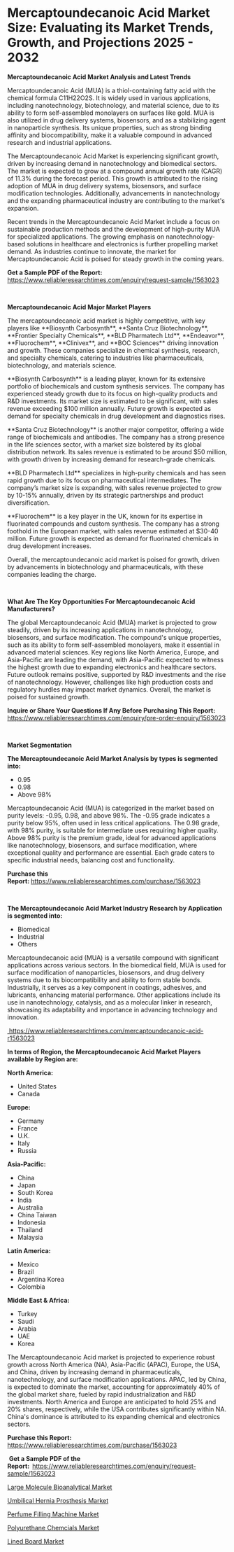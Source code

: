 <p><h1>Mercaptoundecanoic Acid Market Size: Evaluating its Market Trends, Growth, and Projections 2025 - 2032</h1></p><p><strong>Mercaptoundecanoic Acid Market Analysis and Latest Trends</strong></p>
<p><p>Mercaptoundecanoic Acid (MUA) is a thiol-containing fatty acid with the chemical formula C11H22O2S. It is widely used in various applications, including nanotechnology, biotechnology, and material science, due to its ability to form self-assembled monolayers on surfaces like gold. MUA is also utilized in drug delivery systems, biosensors, and as a stabilizing agent in nanoparticle synthesis. Its unique properties, such as strong binding affinity and biocompatibility, make it a valuable compound in advanced research and industrial applications.</p><p>The Mercaptoundecanoic Acid Market is experiencing significant growth, driven by increasing demand in nanotechnology and biomedical sectors. The market is expected to grow at a compound annual growth rate (CAGR) of 11.3% during the forecast period. This growth is attributed to the rising adoption of MUA in drug delivery systems, biosensors, and surface modification technologies. Additionally, advancements in nanotechnology and the expanding pharmaceutical industry are contributing to the market's expansion.</p><p>Recent trends in the Mercaptoundecanoic Acid Market include a focus on sustainable production methods and the development of high-purity MUA for specialized applications. The growing emphasis on nanotechnology-based solutions in healthcare and electronics is further propelling market demand. As industries continue to innovate, the market for Mercaptoundecanoic Acid is poised for steady growth in the coming years.</p></p>
<p><strong>Get a Sample PDF of the Report:&nbsp;</strong> <a href="https://www.reliableresearchtimes.com/enquiry/request-sample/1563023?utm_campaign=2129&utm_medium=2&utm_source=Github&utm_content=ia&utm_term=25012025&utm_id=mercaptoundecanoic-acid">https://www.reliableresearchtimes.com/enquiry/request-sample/1563023</a></p>
<p>&nbsp;</p>
<p><strong>Mercaptoundecanoic Acid Major Market Players</strong></p>
<p><p>The mercaptoundecanoic acid market is highly competitive, with key players like **Biosynth Carbosynth**, **Santa Cruz Biotechnology**, **Frontier Specialty Chemicals**, **BLD Pharmatech Ltd**, **Endeavor**, **Fluorochem**, **Clinivex**, and **BOC Sciences** driving innovation and growth. These companies specialize in chemical synthesis, research, and specialty chemicals, catering to industries like pharmaceuticals, biotechnology, and materials science.</p><p>**Biosynth Carbosynth** is a leading player, known for its extensive portfolio of biochemicals and custom synthesis services. The company has experienced steady growth due to its focus on high-quality products and R&D investments. Its market size is estimated to be significant, with sales revenue exceeding $100 million annually. Future growth is expected as demand for specialty chemicals in drug development and diagnostics rises.</p><p>**Santa Cruz Biotechnology** is another major competitor, offering a wide range of biochemicals and antibodies. The company has a strong presence in the life sciences sector, with a market size bolstered by its global distribution network. Its sales revenue is estimated to be around $50 million, with growth driven by increasing demand for research-grade chemicals.</p><p>**BLD Pharmatech Ltd** specializes in high-purity chemicals and has seen rapid growth due to its focus on pharmaceutical intermediates. The company’s market size is expanding, with sales revenue projected to grow by 10-15% annually, driven by its strategic partnerships and product diversification.</p><p>**Fluorochem** is a key player in the UK, known for its expertise in fluorinated compounds and custom synthesis. The company has a strong foothold in the European market, with sales revenue estimated at $30-40 million. Future growth is expected as demand for fluorinated chemicals in drug development increases.</p><p>Overall, the mercaptoundecanoic acid market is poised for growth, driven by advancements in biotechnology and pharmaceuticals, with these companies leading the charge.</p></p>
<p>&nbsp;</p>
<p><strong>What Are The Key Opportunities For Mercaptoundecanoic Acid Manufacturers?</strong></p>
<p><p>The global Mercaptoundecanoic Acid (MUA) market is projected to grow steadily, driven by its increasing applications in nanotechnology, biosensors, and surface modification. The compound's unique properties, such as its ability to form self-assembled monolayers, make it essential in advanced material sciences. Key regions like North America, Europe, and Asia-Pacific are leading the demand, with Asia-Pacific expected to witness the highest growth due to expanding electronics and healthcare sectors. Future outlook remains positive, supported by R&D investments and the rise of nanotechnology. However, challenges like high production costs and regulatory hurdles may impact market dynamics. Overall, the market is poised for sustained growth.</p></p>
<p><strong>Inquire or Share Your Questions If Any Before Purchasing This Report:</strong> <a href="https://www.reliableresearchtimes.com/enquiry/pre-order-enquiry/1563023?utm_campaign=2129&utm_medium=2&utm_source=Github&utm_content=ia&utm_term=25012025&utm_id=mercaptoundecanoic-acid">https://www.reliableresearchtimes.com/enquiry/pre-order-enquiry/1563023</a></p>
<p>&nbsp;</p>
<p><strong>Market Segmentation</strong></p>
<p><strong>The Mercaptoundecanoic Acid Market Analysis by types is segmented into:</strong></p>
<p><ul><li>0.95</li><li>0.98</li><li>Above 98%</li></ul></p>
<p><p>Mercaptoundecanoic Acid (MUA) is categorized in the market based on purity levels: -0.95, 0.98, and above 98%. The -0.95 grade indicates a purity below 95%, often used in less critical applications. The 0.98 grade, with 98% purity, is suitable for intermediate uses requiring higher quality. Above 98% purity is the premium grade, ideal for advanced applications like nanotechnology, biosensors, and surface modification, where exceptional quality and performance are essential. Each grade caters to specific industrial needs, balancing cost and functionality.</p></p>
<p><strong>Purchase this Report:&nbsp;</strong><a href="https://www.reliableresearchtimes.com/purchase/1563023?utm_campaign=2129&utm_medium=2&utm_source=Github&utm_content=ia&utm_term=25012025&utm_id=mercaptoundecanoic-acid">https://www.reliableresearchtimes.com/purchase/1563023</a></p>
<p>&nbsp;</p>
<p><strong>The Mercaptoundecanoic Acid Market Industry Research by Application is segmented into:</strong></p>
<p><ul><li>Biomedical</li><li>Industrial</li><li>Others</li></ul></p>
<p><p>Mercaptoundecanoic acid (MUA) is a versatile compound with significant applications across various sectors. In the biomedical field, MUA is used for surface modification of nanoparticles, biosensors, and drug delivery systems due to its biocompatibility and ability to form stable bonds. Industrially, it serves as a key component in coatings, adhesives, and lubricants, enhancing material performance. Other applications include its use in nanotechnology, catalysis, and as a molecular linker in research, showcasing its adaptability and importance in advancing technology and innovation.</p></p>
<p><a href="https://www.reliableresearchtimes.com/mercaptoundecanoic-acid-r1563023?utm_campaign=2129&utm_medium=2&utm_source=Github&utm_content=ia&utm_term=25012025&utm_id=mercaptoundecanoic-acid">&nbsp;https://www.reliableresearchtimes.com/mercaptoundecanoic-acid-r1563023</a></p>
<p><strong>In terms of Region, the Mercaptoundecanoic Acid Market Players available by Region are:</strong></p>
<p>
    <p> <strong> North America: </strong>
        <ul>
            <li>United States</li>
            <li>Canada</li>
        </ul>
        </p> 
    <p> <strong> Europe: </strong>
        <ul>
            <li>Germany</li>
            <li>France</li>
            <li>U.K.</li>
            <li>Italy</li>
            <li>Russia</li>
        </ul>
        </p> 
    <p> <strong> Asia-Pacific: </strong>
        <ul>
            <li>China</li>
            <li>Japan</li>
            <li>South Korea</li>
            <li>India</li>
            <li>Australia</li>
            <li>China Taiwan</li>
            <li>Indonesia</li>
            <li>Thailand</li>
            <li>Malaysia</li>
        </ul>
        </p> 
    <p> <strong> Latin America: </strong>
        <ul>
            <li>Mexico</li>
            <li>Brazil</li>
            <li>Argentina Korea</li>
            <li>Colombia</li>
        </ul>
        </p> 
    <p> <strong> Middle East & Africa: </strong>
        <ul>
            <li>Turkey</li>
            <li>Saudi</li>
            <li>Arabia</li>
            <li>UAE</li>
            <li>Korea</li>
        </ul>
    </p>
    </p>
<p><p>The Mercaptoundecanoic Acid market is projected to experience robust growth across North America (NA), Asia-Pacific (APAC), Europe, the USA, and China, driven by increasing demand in pharmaceuticals, nanotechnology, and surface modification applications. APAC, led by China, is expected to dominate the market, accounting for approximately 40% of the global market share, fueled by rapid industrialization and R&D investments. North America and Europe are anticipated to hold 25% and 20% shares, respectively, while the USA contributes significantly within NA. China's dominance is attributed to its expanding chemical and electronics sectors.</p></p>
<p><strong>Purchase this Report: </strong><a href="https://www.reliableresearchtimes.com/purchase/1563023?utm_campaign=2129&utm_medium=2&utm_source=Github&utm_content=ia&utm_term=25012025&utm_id=mercaptoundecanoic-acid">https://www.reliableresearchtimes.com/purchase/1563023</a></p>
<p>&nbsp;<strong>Get a Sample PDF of the Report:&nbsp;&nbsp;</strong><a href="https://www.reliableresearchtimes.com/enquiry/request-sample/1563023?utm_campaign=2129&utm_medium=2&utm_source=Github&utm_content=ia&utm_term=25012025&utm_id=mercaptoundecanoic-acid">https://www.reliableresearchtimes.com/enquiry/request-sample/1563023</a></p>
<p><strong></strong></p>
<p><p><a href="https://www.linkedin.com/pulse/global-large-molecule-bioanalytical-market-trends-analysis-lvume?utm_campaign=2129&utm_medium=2&utm_source=Github&utm_content=ia&utm_term=25012025&utm_id=mercaptoundecanoic-acid">Large Molecule Bioanalytical Market</a></p><p><a href="https://www.linkedin.com/pulse/market-dynamics-detailed-examination-umbilical-hernia-prosthesis-mceec?utm_campaign=2129&utm_medium=2&utm_source=Github&utm_content=ia&utm_term=25012025&utm_id=mercaptoundecanoic-acid">Umbilical Hernia Prosthesis Market</a></p><p><a href="https://www.linkedin.com/pulse/market-demand-revenue-growth-perfume-filling-machine-wkoec?utm_campaign=2129&utm_medium=2&utm_source=Github&utm_content=ia&utm_term=25012025&utm_id=mercaptoundecanoic-acid">Perfume Filling Machine Market</a></p><p><a href="https://www.linkedin.com/pulse/market-dynamics-projected-growth-polyurethane-chemcials-flpqc?utm_campaign=2129&utm_medium=2&utm_source=Github&utm_content=ia&utm_term=25012025&utm_id=mercaptoundecanoic-acid">Polyurethane Chemcials Market</a></p><p><a href="https://www.linkedin.com/pulse/global-lined-board-market-research-report-forecasted-cagr-nxqjf?utm_campaign=2129&utm_medium=2&utm_source=Github&utm_content=ia&utm_term=25012025&utm_id=mercaptoundecanoic-acid">Lined Board Market</a></p></p>